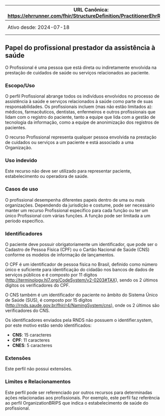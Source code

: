 | URL Canônica: https://ehrrunner.com/fhir/StructureDefinition/PractitionerEhrRunner | Versão: 0.0.1 |
|------------------------------------------------------------------------------------------------|-------------|
| Ativo desde: 2024-07-18                                                                        | Nome computável: PractitionerEhrRunner |

## Papel do profissional prestador da assistência à saúde

O Profissional é uma pessoa que está direta ou indiretamente envolvida na prestação de cuidados de saúde ou serviços relacionados ao paciente.

### Escopo/Uso

O perfil Profissional abrange todos os indivíduos envolvidos no processo de assistência à saúde e serviços relacionados à saúde como parte de suas responsabilidades. Os profissionais incluem (mas não estão limitados a): médicos, farmacêuticos, dentistas, enfermeiros e outros profissionais que lidam com o registro do paciente, tanto a equipe que lida com a gestão de tecnologia da informação, como a equipe de anonimização dos registros de pacientes.

O recurso Profissional representa qualquer pessoa envolvida na prestação de cuidados ou serviços a um paciente e está associado a uma Organização.

### Uso indevido

Este recurso não deve ser utilizado para representar paciente, estabelecimento ou operadora de saúde.

### Casos de uso

O profissional desempenha diferentes papeis dentro de uma ou mais organizações. Dependendo da jurisdição e costume, pode ser necessário manter um recurso Profissional específico para cada função ou ter um único Profissional com várias funções. A função pode ser limitada a um período específico.

### Identificadores

O paciente deve possuir obrigatoriamente um identificador, que pode ser o Cadastro de Pessoa Física (CPF) ou o Cartão Nacional de Saúde (CNS) conforme os modelos de informação de lançamentos.

O CPF é um identificador de pessoa física no Brasil, definido como número único e suficiente para identificação do cidadão nos bancos de dados de serviços públicos e é composto por 11 dígitos (http://terminology.hl7.org/CodeSystem/v2-0203#TAX), sendo os 2 últimos dígitos os verificadores do CPF.

O CNS também é um identificador do paciente no âmbito do Sistema Único de Saúde (SUS), é composto por 15 dígitos (http://rnds.saude.gov.br/fhir/r4/NamingSystem/cns), onde os 2 últimos são verificadores do CNS.

Os identificadores enviados pela RNDS não possuem o identifier.system, por este motivo estão sendo identificados:

- **CNS**: 15 caracteres
- **CPF**: 11 caracteres
- **CNES**: 5 caracteres

### Extensões

Este perfil não possui extensões.

### Limites e Relacionamentos

Este perfil pode ser referenciado por outros recursos para determinadas ações relacionadas aos profissionais. Por exemplo, este perfil faz referência ao perfil OrganizationBRIPS que indica o estabelecimento de saúde do profissional.
